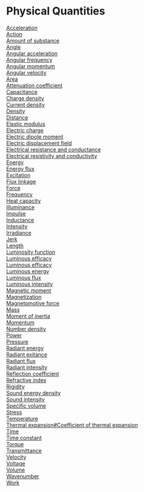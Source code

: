 # Physical Quantities
[Acceleration](https://en.wikipedia.org/wiki/Acceleration)<br>
[Action](https://en.wikipedia.org/wiki/Action_(physics))<br>
[Amount of substance](https://en.wikipedia.org/wiki/Amount_of_substance)<br>
[Angle](https://en.wikipedia.org/wiki/Angle)<br>
[Angular acceleration](https://en.wikipedia.org/wiki/Angular_acceleration)<br>
[Angular frequency](https://en.wikipedia.org/wiki/Angular_frequency)<br>
[Angular momentum](https://en.wikipedia.org/wiki/Angular_momentum)<br>
[Angular velocity](https://en.wikipedia.org/wiki/Angular_velocity)<br>
[Area](https://en.wikipedia.org/wiki/Area)<br>
[Attenuation coefficient](https://en.wikipedia.org/wiki/Attenuation_coefficient)<br>
[Capacitance](https://en.wikipedia.org/wiki/Capacitance)<br>
[Charge density](https://en.wikipedia.org/wiki/Charge_density)<br>
[Current density](https://en.wikipedia.org/wiki/Current_density)<br>
[Density](https://en.wikipedia.org/wiki/Density)<br>
[Distance](https://en.wikipedia.org/wiki/Distance)<br>
[Elastic modulus](https://en.wikipedia.org/wiki/Elastic_modulus)<br>
[Electric charge](https://en.wikipedia.org/wiki/Electric_charge)<br>
[Electric dipole moment](https://en.wikipedia.org/wiki/Electric_dipole_moment)<br>
[Electric displacement field](https://en.wikipedia.org/wiki/Electric_displacement_field)<br>
[Electrical resistance and conductance](https://en.wikipedia.org/wiki/Electrical_resistance_and_conductance)<br>
[Electrical resistivity and conductivity](https://en.wikipedia.org/wiki/Electrical_resistivity_and_conductivity)<br>
[Energy](https://en.wikipedia.org/wiki/Energy)<br>
[Energy flux](https://en.wikipedia.org/wiki/Energy_flux)<br>
[Excitation](https://en.wikipedia.org/wiki/Excitation_(magnetic))<br>
[Flux linkage](https://en.wikipedia.org/wiki/Flux_linkage)<br>
[Force](https://en.wikipedia.org/wiki/Force)<br>
[Frequency](https://en.wikipedia.org/wiki/Frequency)<br>
[Heat capacity](https://en.wikipedia.org/wiki/Heat_capacity)<br>
[Illuminance](https://en.wikipedia.org/wiki/Illuminance)<br>
[Impulse](https://en.wikipedia.org/wiki/Impulse_(physics))<br>
[Inductance](https://en.wikipedia.org/wiki/Inductance)<br>
[Intensity](https://en.wikipedia.org/wiki/Intensity_(physics))<br>
[Irradiance](https://en.wikipedia.org/wiki/Irradiance)<br>
[Jerk](https://en.wikipedia.org/wiki/Jerk_(physics))<br>
[Length](https://en.wikipedia.org/wiki/Length)<br>
[Luminosity function](https://en.wikipedia.org/wiki/Luminosity_function)<br>
[Luminous efficacy](https://en.wikipedia.org/wiki/Luminous_efficacy)<br>
[Luminous efficacy](https://en.wikipedia.org/wiki/Luminous_efficacy)<br>
[Luminous energy](https://en.wikipedia.org/wiki/Luminous_energy)<br>
[Luminous flux](https://en.wikipedia.org/wiki/Luminous_flux)<br>
[Luminous intensity](https://en.wikipedia.org/wiki/Luminous_intensity)<br>
[Magnetic moment](https://en.wikipedia.org/wiki/Magnetic_moment)<br>
[Magnetization](https://en.wikipedia.org/wiki/Magnetization)<br>
[Magnetomotive force](https://en.wikipedia.org/wiki/Magnetomotive_force)<br>
[Mass](https://en.wikipedia.org/wiki/Mass)<br>
[Moment of inertia](https://en.wikipedia.org/wiki/Moment_of_inertia)<br>
[Momentum](https://en.wikipedia.org/wiki/Momentum)<br>
[Number density](https://en.wikipedia.org/wiki/Number_density)<br>
[Power](https://en.wikipedia.org/wiki/Power_(physics))<br>
[Pressure](https://en.wikipedia.org/wiki/Pressure)<br>
[Radiant energy](https://en.wikipedia.org/wiki/Radiant_energy)<br>
[Radiant exitance](https://en.wikipedia.org/wiki/Radiant_exitance)<br>
[Radiant flux](https://en.wikipedia.org/wiki/Radiant_flux)<br>
[Radiant intensity](https://en.wikipedia.org/wiki/Radiant_intensity)<br>
[Reflection coefficient](https://en.wikipedia.org/wiki/Reflection_coefficient)<br>
[Refractive index](https://en.wikipedia.org/wiki/Refractive_index)<br>
[Rigidity](https://en.wikipedia.org/wiki/Rigidity_(electromagnetism))<br>
[Sound energy density](https://en.wikipedia.org/wiki/Sound_energy_density)<br>
[Sound intensity](https://en.wikipedia.org/wiki/Sound_intensity)<br>
[Specific volume](https://en.wikipedia.org/wiki/Specific_volume)<br>
[Stress](https://en.wikipedia.org/wiki/Stress_(mechanics))<br>
[Temperature](https://en.wikipedia.org/wiki/Temperature)<br>
[Thermal expansion#Coefficient of thermal expansion](https://en.wikipedia.org/wiki/Thermal_expansion#Coefficient_of_thermal_expansion)<br>
[Time](https://en.wikipedia.org/wiki/Time)<br>
[Time constant](https://en.wikipedia.org/wiki/Time_constant)<br>
[Torque](https://en.wikipedia.org/wiki/Torque)<br>
[Transmittance](https://en.wikipedia.org/wiki/Transmittance)<br>
[Velocity](https://en.wikipedia.org/wiki/Velocity)<br>
[Voltage](https://en.wikipedia.org/wiki/Voltage)<br>
[Volume](https://en.wikipedia.org/wiki/Volume)<br>
[Wavenumber](https://en.wikipedia.org/wiki/Wavenumber)<br>
[Work](https://en.wikipedia.org/wiki/Work_(physics))<br>
